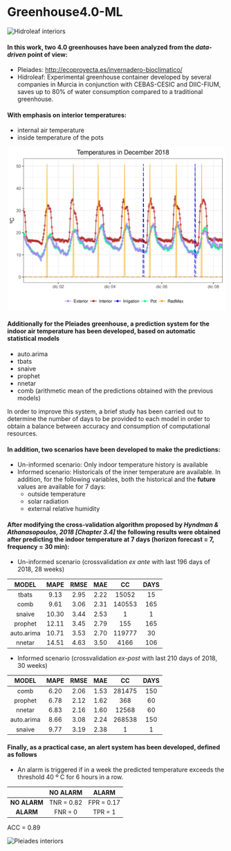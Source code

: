 # Greenhouse4.0-ML

![Hidroleaf interiors](https://github.com/VicenteYago/invernaderos4.0/blob/master/fotos/HIDROLEAF/hidro.jpg)



#### In this work, two 4.0 greenhouses have been analyzed from the *data-driven* point of view:
  - Pleiades: http://ecoproyecta.es/invernadero-bioclimatico/
  - Hidroleaf: Experimental greenhouse container developed by several companies in Murcia in conjunction with CEBAS-CESIC and DIIC-FIUM, saves up to 80% of water consumption compared to a traditional greenhouse.

#### With emphasis on interior temperatures:
  - internal air temperature
  - inside temperature of the pots
  
  ![Pleiades interiors](https://github.com/VicenteYago/Greenhouses4.0-ML/blob/main/images/temperaturasGlobal.jpeg)

  
  
 #### Additionally for the Pleiades greenhouse, a prediction system for the indoor air temperature has been developed, based on automatic statistical models
  - auto.arima
  - tbats
  - snaive
  - prophet
  - nnetar
  - comb (arithmetic mean of the predictions obtained with the previous models)

In order to improve this system, a brief study has been carried out to determine the number of days to be provided to each model in order to obtain a balance between accuracy and consumption of computational resources.


#### In addition, two scenarios have been developed to make the predictions:
  - Un-informed scenario: Only indoor temperature history is available
  - Informed scenario: Historicals of the inner temperature are available. In addition, for the following variables, both the historical and the **future** values are available for 7 days:
    - outside temperature
    - solar radiation
    - external relative humidity
    
    
#### After modifying the cross-validation algorithm proposed by *Hyndman & Athanasopoulos, 2018 [Chapter 3.4]* the following results were obtained after predicting the indoor temperature at 7 days (horizon forecast = 7, frequency = 30 min):
  - Un-informed scenario (crossvalidation *ex ante* with last 196 days of 2018, 28 weeks)
  
  |MODEL   | MAPE | RMSE | MAE | CC | DAYS |
  | :-------: | :----: | :----: | :---: |:----:| :-----:|
  | tbats   | 9.13  | 2.95  | 2.22 | 15052| 15    |
  | comb    | 9.61  | 3.06  | 2.31 | 140553| 165    | 
  | snaive  | 10.30 | 3.44  | 2.53 | 1| 1    |
  | prophet | 12.11 | 3.45  | 2.79 | 155 |   165  |
  | auto.arima   | 10.71 | 3.53  | 2.70 | 119777 | 30    |
  | nnetar  | 14.51 | 4.63  | 3.50 | 4166 |   106  |

  - Informed scenario (crossvalidation *ex-post* with last 210 days of 2018, 30 weeks)
  
  |MODEL   | MAPE | RMSE | MAE | CC | DAYS |
  | :-------: | :----: | :----: | :---: |:----:| :-----:|
  | comb    | 6.20   |  2.06  |  1.53  | 281475   |  150   | 
  | prophet | 6.78   |  2.12  |  1.62  | 368   |  60   |
  | nnetar  | 6.83   |  2.16  |  1.60  | 12568   |  60   |
  | auto.arima   | 8.66   |  3.08  |  2.24  | 268538   |  150   |
  | snaive  | 9.77   |  3.19  |  2.38  |  1  |  1   |


#### Finally, as a practical case, an alert system has been developed, defined as follows
  - An alarm is triggered if in a week the predicted temperature exceeds the threshold 40 º C for 6 hours in a row.

  |           | NO ALARM | ALARM |  
  | :-------: | :----: | :----: |
  | **NO ALARM**| TNR =  0.82  | FPR = 0.17
  | **ALARM**   | FNR =  0  | TPR = 1

ACC = 0.89  

![Pleiades interiors](https://github.com/VicenteYago/invernaderos4.0/blob/master/fotos/PLEIADES/2019-02-14%2016.42.45.jpg)

